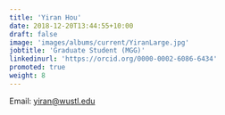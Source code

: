 ```yaml
---
title: 'Yiran Hou'
date: 2018-12-20T13:44:55+10:00
draft: false
image: 'images/albums/current/YiranLarge.jpg'
jobtitle: 'Graduate Student (MGG)'
linkedinurl: 'https://orcid.org/0000-0002-6086-6434'
promoted: true
weight: 8
---
```

Email: yiran@wustl.edu
